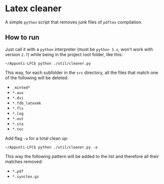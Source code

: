 # Latex cleaner
A simple `python` script that removes junk files of `pdftex` compilation.

## How to run

Just call it with a `python` interpreter (must be `python 3.x`, won't work with version `2.7`) while being in the project root folder, like this:

```
~/Appunti-LFC$ python ./util/cleaner.py
```

This way, for each subfolder in the `src` directory, all the files that match one of the following will be deleted:

- `_minted*`
- `*.aux`
- `*.dvi`
- `*.fdb_latexmk`
- `*.fls`
- `*.log`
- `*.out`
- `*.sta`
- `*.toc`

Add flag `-a` for a total clean up:

```
~/Appunti-LFC$ python ./util/cleaner.py -a
```

This way the following pattern will be added to the list and therefore all their matches removed:

- `*.pdf`
- `*.synctex.gz`